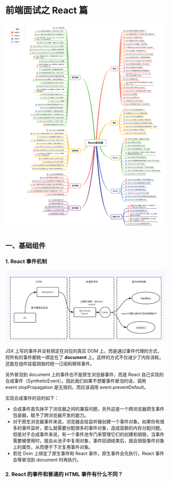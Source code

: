 # 前端面试之 React 篇
![脑图](../assets/React%E9%9D%A2%E8%AF%95%E9%A2%98.png)

## 一、基础组件

### 1. React 事件机制
![React合成事件](../assets//react%E5%90%88%E6%88%90%E4%BA%8B%E4%BB%B6.jpeg)

JSX 上写的事件并没有绑定在对应的真实 DOM 上，而是通过事件代理的方式，将所有的事件都统一绑定在了 **document** 上。这样的方式不仅减少了内存消耗，还能在组件挂载销毁时统一订阅和移除事件。

另外冒泡到 document 上的事件也不是原生浏览器事件，而是 React 自己实现的合成事件（SyntheticEvent）。因此我们如果不想要事件冒泡的话，调用 event.stopPropagation 是无效的，而应该调用 event.preventDefault。

实现合成事件的目的如下：
* 合成事件首先抹平了浏览器之间的兼容问题，另外这是一个跨浏览器原生事件包装器，赋予了跨浏览器开发的能力。
* 对于原生浏览器事件来说，浏览器会给监听器创建一个事件对象。如果你有很多的事件监听，那么就需要分配很多的事件对象，造成高额的内存分配问题。但是对于合成事件来说，有一个事件池专门来管理它们的创建和销毁，当事件需要被使用时，就会从池子中复用对象，事件回调结束后，就会销毁事件对象上的属性，从而便于下次复用事件对象。
* 若在 Dom 上绑定了原生事件和 React 事件，原生事件会先执行，React 事件会等冒泡到 document 时再执行。

### 2. React 的事件和普通的 HTML 事件有什么不同？
